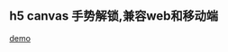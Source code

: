 h5 canvas 手势解锁,兼容web和移动端
-
[demo](http://princekin.tjxuechuang.com/projects/handlock/app/index.html)